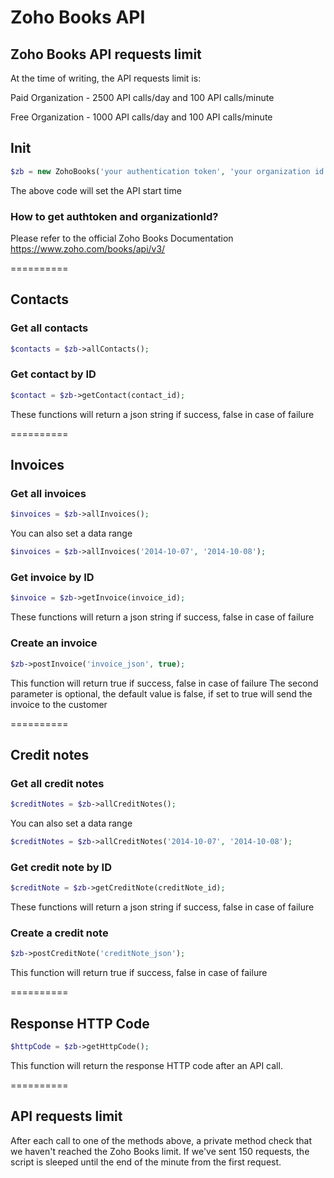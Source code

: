 Zoho Books API
==========

## Zoho Books API requests limit

At the time of writing, the API requests limit is:

Paid Organization - 2500 API calls/day and 100 API calls/minute

Free Organization - 1000 API calls/day and 100 API calls/minute



## Init

```php
$zb = new ZohoBooks('your authentication token', 'your organization id');
```

The above code will set the API start time

### How to get authtoken and organizationId?

Please refer to the official Zoho Books Documentation
https://www.zoho.com/books/api/v3/

==========

## Contacts

### Get all contacts

```php
$contacts = $zb->allContacts();
```

### Get contact by ID

```php
$contact = $zb->getContact(contact_id);
```

These functions will return a json string if success, false in case of failure

==========

## Invoices

### Get all invoices

```php
$invoices = $zb->allInvoices();
```

You can also set a data range
```php
$invoices = $zb->allInvoices('2014-10-07', '2014-10-08');
```

### Get invoice by ID

```php
$invoice = $zb->getInvoice(invoice_id);
```

These functions will return a json string if success, false in case of failure

### Create an invoice

```php
$zb->postInvoice('invoice_json', true);
```

This function will return true if success, false in case of failure
The second parameter is optional, the default value is false, if set to true will send the invoice to the customer

==========

## Credit notes

### Get all credit notes

```php
$creditNotes = $zb->allCreditNotes();
```

You can also set a data range
```php
$creditNotes = $zb->allCreditNotes('2014-10-07', '2014-10-08');
```

### Get credit note by ID

```php
$creditNote = $zb->getCreditNote(creditNote_id);
```

These functions will return a json string if success, false in case of failure

### Create a credit note

```php
$zb->postCreditNote('creditNote_json');
```

This function will return true if success, false in case of failure

==========

## Response HTTP Code

```php
$httpCode = $zb->getHttpCode();
```

This function will return the response HTTP code after an API call.

==========

## API requests limit

After each call to one of the methods above, a private method check that we haven't reached the Zoho Books limit.
If we've sent 150 requests, the script is sleeped until the end of the minute from the first request.
